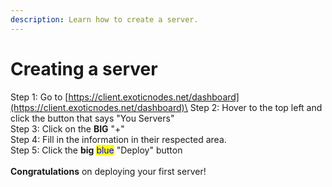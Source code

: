 ```yaml
---
description: Learn how to create a server.
---
```


# Creating a server

Step 1: Go to [https://client.exoticnodes.net/dashboard](https://client.exoticnodes.net/dashboard)\
Step 2: Hover to the top left and click the button that says "You Servers"\
Step 3: Click on the **BIG** "+"\
Step 4: Fill in the information in their respected area.\
Step 5: Click the **big** <mark style="color:blue;">blue</mark> "Deploy" button\
\
**Congratulations** on deploying your first server!
